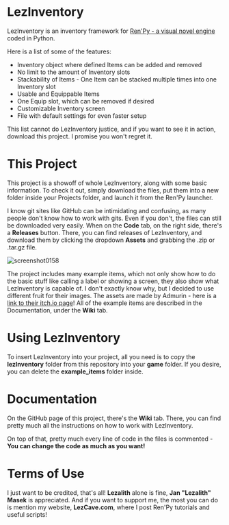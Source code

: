 # LezInventory
LezInventory is an inventory framework for [Ren'Py - a visual novel engine](https://www.renpy.org) coded in Python.

Here is a list of some of the features:
- Inventory object where defined Items can be added and removed
- No limit to the amount of Inventory slots
- Stackability of Items - One Item can be stacked multiple times into one Inventory slot
- Usable and Equippable Items
- One Equip slot, which can be removed if desired
- Customizable Inventory screen
- File with default settings for even faster setup

This list cannot do LezInventory justice, and if you want to see it in action, download this project. 
I promise you won't regret it.

# This Project
This project is a showoff of whole LezInventory, along with some basic information. 
To check it out, simply download the files, put them into a new folder inside your Projects folder, and launch it from the Ren'Py launcher.  

I know git sites like GitHub can be intimidating and confusing, as many people don't know how to work with gits.
Even if you don't, the files can still be downloaded very easily. When on the **Code** tab, on the right side, there's a **Releases** button. There, you can find releases of LezInventory, and download them by clicking the dropdown **Assets** and grabbing the .zip or .tar.gz file.

![screenshot0158](https://user-images.githubusercontent.com/56970124/190859681-ef481fd7-b7d8-4ce0-b1db-1dde37c7b16e.png)

The project includes many example items, which not only show how to do the basic stuff like calling a label or showing a screen, they also show what LezInventory is capable of. I don't exactly know why, but I decided to use different fruit for their images. The assets are made by Admurin - here is a [link to their itch.io page](https://admurin.itch.io)!
All of the example items are described in the Documentation, under the **Wiki** tab.

# Using LezInventory
To insert LezInventory into your project, all you need is to copy the **lezInventory** folder from this repository into your **game** folder.
If you desire, you can delete the **example_items** folder inside.

# Documentation
On the GitHub page of this project, there's the **Wiki** tab.
There, you can find pretty much all the instructions on how to work with LezInventory.

On top of that, pretty much every line of code in the files is commented - **You can change the code as much as you want!**

# Terms of Use
I just want to be credited, that's all! **Lezalith** alone is fine, **Jan "Lezalith" Masek** is appreciated.
And if you want to support me, the most you can do is mention my website, **LezCave.com**, where I post Ren'Py tutorials and useful scripts!
